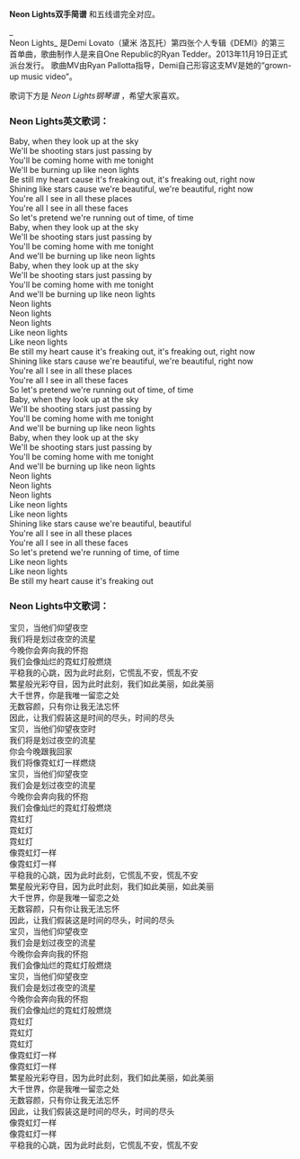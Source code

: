

**Neon Lights双手简谱** 和五线谱完全对应。

_  
Neon Lights_ 是Demi Lovato（黛米 洛瓦托）第四张个人专辑《DEMI》的第三首单曲，歌曲制作人是来自One Republic的Ryan
Tedder。2013年11月19日正式派台发行。 歌曲MV由Ryan Pallotta指导，Demi自己形容这支MV是她的“grown-up music
video”。

  
歌词下方是 _Neon Lights钢琴谱_ ，希望大家喜欢。

### Neon Lights英文歌词：

Baby, when they look up at the sky  
We'll be shooting stars just passing by  
You'll be coming home with me tonight  
We'll be burning up like neon lights  
Be still my heart cause it's freaking out, it's freaking out, right now  
Shining like stars cause we're beautiful, we're beautiful, right now  
You're all I see in all these places  
You're all I see in all these faces  
So let's pretend we're running out of time, of time  
Baby, when they look up at the sky  
We'll be shooting stars just passing by  
You'll be coming home with me tonight  
And we'll be burning up like neon lights  
Baby, when they look up at the sky  
We'll be shooting stars just passing by  
You'll be coming home with me tonight  
And we'll be burning up like neon lights  
Neon lights  
Neon lights  
Neon lights  
Like neon lights  
Like neon lights  
Be still my heart cause it's freaking out, it's freaking out, right now  
Shining like stars cause we're beautiful, we're beautiful, right now  
You're all I see in all these places  
You're all I see in all these faces  
So let's pretend we're running out of time, of time  
Baby, when they look up at the sky  
We'll be shooting stars just passing by  
You'll be coming home with me tonight  
And we'll be burning up like neon lights  
Baby, when they look up at the sky  
We'll be shooting stars just passing by  
You'll be coming home with me tonight  
And we'll be burning up like neon lights  
Neon lights  
Neon lights  
Neon lights  
Like neon lights  
Like neon lights  
Shining like stars cause we're beautiful, beautiful  
You're all I see in all these places  
You're all I see in all these faces  
So let's pretend we're running of time, of time  
Like neon lights  
Like neon lights  
Be still my heart cause it's freaking out

### Neon Lights中文歌词：

宝贝，当他们仰望夜空  
我们将是划过夜空的流星  
今晚你会奔向我的怀抱  
我们会像灿烂的霓虹灯般燃烧  
平稳我的心跳，因为此时此刻，它慌乱不安，慌乱不安  
繁星般光彩夺目，因为此时此刻，我们如此美丽，如此美丽  
大千世界，你是我唯一留恋之处  
无数容颜，只有你让我无法忘怀  
因此，让我们假装这是时间的尽头，时间的尽头  
宝贝，当他们仰望夜空时  
我们将是划过夜空的流星  
你会今晚跟我回家  
我们将像霓虹灯一样燃烧  
宝贝，当他们仰望夜空  
我们会是划过夜空的流星  
今晚你会奔向我的怀抱  
我们会像灿烂的霓虹灯般燃烧  
霓虹灯  
霓虹灯  
霓虹灯  
像霓虹灯一样  
像霓虹灯一样  
平稳我的心跳，因为此时此刻，它慌乱不安，慌乱不安  
繁星般光彩夺目，因为此时此刻，我们如此美丽，如此美丽  
大千世界，你是我唯一留恋之处  
无数容颜，只有你让我无法忘怀  
因此，让我们假装这是时间的尽头，时间的尽头  
宝贝，当他们仰望夜空  
我们会是划过夜空的流星  
今晚你会奔向我的怀抱  
我们会像灿烂的霓虹灯般燃烧  
宝贝，当他们仰望夜空  
我们会是划过夜空的流星  
今晚你会奔向我的怀抱  
我们会像灿烂的霓虹灯般燃烧  
霓虹灯  
霓虹灯  
霓虹灯  
像霓虹灯一样  
像霓虹灯一样  
繁星般光彩夺目，因为此时此刻，我们如此美丽，如此美丽  
大千世界，你是我唯一留恋之处  
无数容颜，只有你让我无法忘怀  
因此，让我们假装这是时间的尽头，时间的尽头  
像霓虹灯一样  
像霓虹灯一样  
平稳我的心跳，因为此时此刻，它慌乱不安，慌乱不安


